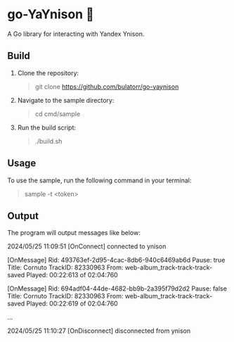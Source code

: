 # go-YaYnison 🎵

A Go library for interacting with Yandex Ynison.

## Build

1. Clone the repository:
    >git clone https://github.com/bulatorr/go-yaynison
   

2. Navigate to the sample directory:
    >cd cmd/sample
   

3. Run the build script:
    >./build.sh
   

## Usage

To use the sample, run the following command in your terminal:

>sample -t \<token\>


## Output

The program will output messages like below:

2024/05/25 11:09:51 [OnConnect] connected to ynison

[OnMessage]
Rid: 493763ef-2d95-4cac-8db6-940c6469ab6d
Pause: true
Title: Cornuto
TrackID: 82330963
From: web-album_track-track-track-saved
Played: 00:22:613 of 02:04:760

[OnMessage]
Rid: 694adf04-44de-4682-bb9b-2a395f79d2d2
Pause: false
Title: Cornuto
TrackID: 82330963
From: web-album_track-track-track-saved
Played: 00:22:619 of 02:04:760

...

2024/05/25 11:10:27 [OnDisconnect] disconnected from ynison


